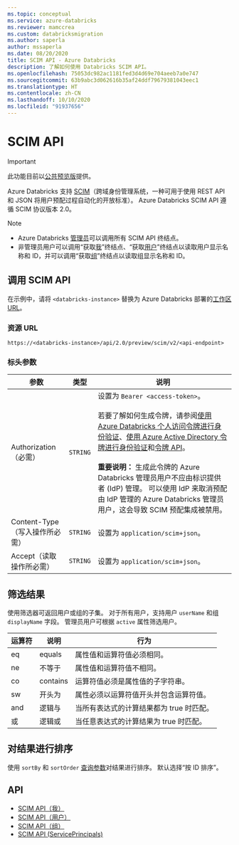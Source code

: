 ```yaml
---
ms.topic: conceptual
ms.service: azure-databricks
ms.reviewer: mamccrea
ms.custom: databricksmigration
ms.author: saperla
author: mssaperla
ms.date: 08/20/2020
title: SCIM API - Azure Databricks
description: 了解如何使用 Databricks SCIM API。
ms.openlocfilehash: 75053dc982ac1181fed3d4d69e704aeeb7a0e747
ms.sourcegitcommit: 63b9abc3d062616b35af24ddf79679381043eec1
ms.translationtype: HT
ms.contentlocale: zh-CN
ms.lasthandoff: 10/10/2020
ms.locfileid: "91937656"
---
```

# <a name="scim-api"></a>SCIM API

> [!IMPORTANT]
>
> 此功能目前以[公共预览版](../../../../release-notes/release-types.md)提供。

Azure Databricks 支持 [SCIM](http://www.simplecloud.info/)（跨域身份管理系统，一种可用于使用 REST API 和 JSON 将用户预配过程自动化的开放标准）。 Azure Databricks SCIM API 遵循 SCIM 协议版本 2.0。

> [!NOTE]
>
> * Azure Databricks [管理员](../../../../administration-guide/users-groups/users.md)可以调用所有 SCIM API 终结点。
> * 非管理员用户可以调用“获取[我](scim-me.md)”终结点、“获取[用户](scim-users.md)”终结点以读取用户显示名称和 ID，并可以调用“获取[组](scim-groups.md)”终结点以读取组显示名称和 ID。

## <a name="call-the-scim-api"></a>调用 SCIM API

在示例中，请将 `<databricks-instance>` 替换为 Azure Databricks 部署的[工作区 URL](../../../../workspace/workspace-details.md#workspace-url)。

### <a name="resource-url"></a>资源 URL

```
https://<databricks-instance>/api/2.0/preview/scim/v2/<api-endpoint>
```

### <a name="header-parameters"></a>标头参数

| 参数                                    | 类型           | 说明                                                                                                                                                                                                                                                                                                                                                                                                                                                                                                                                                                    |
|----------------------------------------------|----------------|--------------------------------------------------------------------------------------------------------------------------------------------------------------------------------------------------------------------------------------------------------------------------------------------------------------------------------------------------------------------------------------------------------------------------------------------------------------------------------------------------------------------------------------------------------------------------------|
| Authorization（必需）                     | `STRING`       | 设置为 `Bearer <access-token>`。<br><br>若要了解如何生成令牌，请参阅[使用 Azure Databricks 个人访问令牌进行身份验证](../authentication.md)、[使用 Azure Active Directory 令牌进行身份验证](../aad/index.md)和[令牌 API](../tokens.md)。<br><br>**重要说明：** 生成此令牌的 Azure Databricks 管理员用户不应由标识提供者 (IdP) 管理。 可以使用 IdP 来取消预配由 IdP 管理的 Azure Databricks 管理员用户，这会导致 SCIM 预配集成被禁用。 |
| Content-Type（写入操作所必需） | `STRING`       | 设置为 `application/scim+json`。                                                                                                                                                                                                                                                                                                                                                                                                                                                                                                                                                |
| Accept（读取操作所必需）        | `STRING`       | 设置为 `application/scim+json`。                                                                                                                                                                                                                                                                                                                                                                                                                                                                                                                                                |

## <a name="filter-results"></a>筛选结果

使用筛选器可返回用户或组的子集。 对于所有用户，支持用户 `userName` 和组 `displayName` 字段。 管理员用户可根据 `active` 属性筛选用户。

| 运算符     | 说明                     | 行为                                                        |
|--------------|---------------------------------|-----------------------------------------------------------------|
| eq           | equals                          | 属性值和运算符值必须相同。                |
| ne           | 不等于                    | 属性值和运算符值不相同。                |
| co           | contains                        | 运算符值必须是属性值的子字符串。          |
| sw           | 开头为                     | 属性必须以运算符值开头并包含运算符值。           |
| and          | 逻辑与                     | 当所有表达式的计算结果都为 true 时匹配。                    |
| 或           | 逻辑或                      | 当任意表达式的计算结果为 true 时匹配。                    |

## <a name="sort-results"></a>对结果进行排序

使用 `sortBy` 和 `sortOrder` [查询参数](https://tools.ietf.org/html/rfc7644#section-3.4.2.3)对结果进行排序。 默认选择“按 ID 排序”。

## <a name="apis"></a>API

* [SCIM API（我）](scim-me.md)
* [SCIM API（用户）](scim-users.md)
* [SCIM API（组）](scim-groups.md)
* [SCIM API (ServicePrincipals)](scim-sp.md)